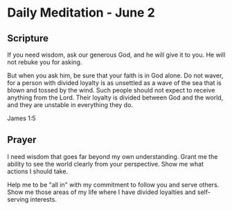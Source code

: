 # Daily Meditation - June 2

## Scripture

If you need wisdom, ask our generous God, and he will give it to you. He will
not rebuke you for asking. 

But  when you ask him, be sure that your faith is in
God alone. Do not  waver, for a person with divided loyalty is as unsettled as a
wave of  the sea that is blown and tossed by the wind. Such people should not
expect to receive anything from the Lord. Their loyalty is divided between God
and the world, and they are unstable in everything they do.

James 1:5


## Prayer

I need wisdom that goes far beyond my own understanding.  Grant me the ability
to see the world clearly from your perspective.  Show me what actions I should
take. 

Help me to be "all in" with my commitment to follow you and serve others.
Show me those areas of my life where I have divided loyalties and self-serving
interests.

